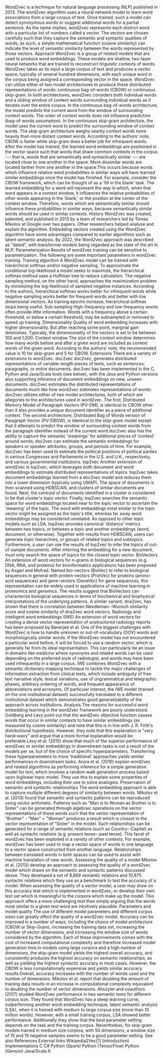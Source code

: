 Word2vec is a technique for natural language processing (NLP) published
in 2013. The word2vec algorithm uses a neural network model to learn
word associations from a large corpus of text. Once trained, such a
model can detect synonymous words or suggest additional words for a
partial sentence. As the name implies, word2vec represents each distinct
word with a particular list of numbers called a vector. The vectors are
chosen carefully such that they capture the semantic and syntactic
qualities of words; as such, a simple mathematical function (cosine
similarity) can indicate the level of semantic similarity between the
words represented by those vectors. Approach Word2vec is a group of
related models that are used to produce word embeddings. These models
are shallow, two-layer neural networks that are trained to reconstruct
linguistic contexts of words. Word2vec takes as its input a large corpus
of text and produces a vector space, typically of several hundred
dimensions, with each unique word in the corpus being assigned a
corresponding vector in the space. Word2vec can utilize either of two
model architectures to produce these distributed representations of
words: continuous bag-of-words (CBOW) or continuous skip-gram. In both
architectures, word2vec considers both individual words and a sliding
window of context words surrounding individual words as it iterates over
the entire corpus. In the continuous bag-of-words architecture, the
model predicts the current word from the window of surrounding context
words. The order of context words does not influence prediction
(bag-of-words assumption). In the continuous skip-gram architecture, the
model uses the current word to predict the surrounding window of context
words. The skip-gram architecture weighs nearby context words more
heavily than more distant context words. According to the authors\'
note, CBOW is faster while skip-gram does a better job for infrequent
words. After the model has trained, the learned word embeddings are
positioned in the vector space such that words that share common
contexts in the corpus --- that is, words that are semantically and
syntactically similar --- are located close to one another in the space.
More dissimilar words are located farther from one another in the
space.This occurs because words which influence relative word
probabilities in similar ways will have learned similar embeddings once
the model has finished. For example, consider the CBOW framework, which
can be thought of as a 'fill in the blank' task. The learned embedding
for a word will represent the way in which, when that word appears in a
context window, it influences the relative probabilities of other words
appearing in the 'blank,' or the position at the center of the context
window. Therefore, words which are semantically similar should influence
these probabilities in similar ways, because semantically similar words
should be used in similar contexts. History Word2vec was created,
patented, and published in 2013 by a team of researchers led by Tomas
Mikolov at Google over two papers. Other researchers helped analyse and
explain the algorithm. Embedding vectors created using the Word2vec
algorithm have some advantages compared to earlier algorithms such as
latent semantic analysis. By 2022, the Word2vec approach was described
as \"dated\", with transformer models being regarded as the state of the
art in NLP. Parameterization Results of word2vec training can be
sensitive to parametrization. The following are some important
parameters in word2vec training. Training algorithm A Word2vec model can
be trained with hierarchical softmax and/or negative sampling. To
approximate the conditional log-likelihood a model seeks to maximize,
the hierarchical softmax method uses a Huffman tree to reduce
calculation. The negative sampling method, on the other hand, approaches
the maximization problem by minimizing the log-likelihood of sampled
negative instances. According to the authors, hierarchical softmax works
better for infrequent words while negative sampling works better for
frequent words and better with low dimensional vectors. As training
epochs increase, hierarchical softmax stops being useful. Sub-sampling
High-frequency and low-frequency words often provide little information.
Words with a frequency above a certain threshold, or below a certain
threshold, may be subsampled or removed to speed up training.
Dimensionality Quality of word embedding increases with higher
dimensionality. But after reaching some point, marginal gain diminishes.
Typically, the dimensionality of the vectors is set to be between 100
and 1,000. Context window The size of the context window determines how
many words before and after a given word are included as context words
of the given word. According to the authors\' note, the recommended
value is 10 for skip-gram and 5 for CBOW. Extensions There are a variety
of extensions to word2vec. doc2vec doc2vec, generates distributed
representations of variable-length pieces of texts, such as sentences,
paragraphs, or entire documents. doc2vec has been implemented in the C,
Python and Java/Scala tools (see below), with the Java and Python
versions also supporting inference of document embeddings on new, unseen
documents. doc2vec estimates the distributed representations of
documents much like how word2vec estimates representations of words:
doc2vec utilizes either of two model architectures, both of which are
allegories to the architectures used in word2vec. The first, Distributed
Memory Model of Paragraph Vectors (PV-DM), is identical to CBOW other
than it also provides a unique document identifier as a piece of
additional context. The second architecture, Distributed Bag of Words
version of Paragraph Vector (PV-DBOW), is identical to the skip-gram
model except that it attempts to predict the window of surrounding
context words from the paragraph identifier instead of the current
word.doc2vec also has the ability to capture the semantic 'meanings' for
additional pieces of 'context' around words; doc2vec can estimate the
semantic embeddings for speakers or speaker attributes, groups, and
periods of time. For example, doc2vec has been used to estimate the
political positions of political parties in various Congresses and
Parliaments in the U.S. and U.K., respectively, and various governmental
institutions. top2vec Another extension of word2vec is top2vec, which
leverages both document and word embeddings to estimate distributed
representations of topics. top2vec takes document embeddings learned
from a doc2vec model and reduces them into a lower dimension (typically
using UMAP). The space of documents is then scanned using HDBSCAN, and
clusters of similar documents are found. Next, the centroid of documents
identified in a cluster is considered to be that cluster\'s topic
vector. Finally, top2vec searches the semantic space for word embeddings
located near to the topic vector to ascertain the \'meaning\' of the
topic. The word with embeddings most similar to the topic vector might
be assigned as the topic\'s title, whereas far away word embeddings may
be considered unrelated. As opposed to other topic models such as LDA,
top2vec provides canonical 'distance' metrics between two topics, or
between a topic and another embeddings (word, document, or otherwise).
Together with results from HDBSCAN, users can generate topic
hierarchies, or groups of related topics and subtopics. Furthermore, a
user can use the results of top2vec to infer the topics of out-of-sample
documents. After inferring the embedding for a new document, must only
search the space of topics for the closest topic vector. BioVectors An
extension of word vectors for n-grams in biological sequences (e.g. DNA,
RNA, and proteins) for bioinformatics applications has been proposed by
Asgari and Mofrad. Named bio-vectors (BioVec) to refer to biological
sequences in general with protein-vectors (ProtVec) for proteins
(amino-acid sequences) and gene-vectors (GeneVec) for gene sequences,
this representation can be widely used in applications of machine
learning in proteomics and genomics. The results suggest that BioVectors
can characterize biological sequences in terms of biochemical and
biophysical interpretations of the underlying patterns. A similar
variant, dna2vec, has shown that there is correlation between
Needleman--Wunsch similarity score and cosine similarity of dna2vec word
vectors. Radiology and intelligent word embeddings (IWE) An extension of
word vectors for creating a dense vector representation of unstructured
radiology reports has been proposed by Banerjee et al. One of the
biggest challenges with Word2vec is how to handle unknown or
out-of-vocabulary (OOV) words and morphologically similar words. If the
Word2vec model has not encountered a particular word before, it will be
forced to use a random vector, which is generally far from its ideal
representation. This can particularly be an issue in domains like
medicine where synonyms and related words can be used depending on the
preferred style of radiologist, and words may have been used
infrequently in a large corpus. IWE combines Word2vec with a semantic
dictionary mapping technique to tackle the major challenges of
information extraction from clinical texts, which include ambiguity of
free text narrative style, lexical variations, use of ungrammatical and
telegraphic phases, arbitrary ordering of words, and frequent appearance
of abbreviations and acronyms. Of particular interest, the IWE model
(trained on the one institutional dataset) successfully translated to a
different institutional dataset which demonstrates good generalizability
of the approach across institutions. Analysis The reasons for successful
word embedding learning in the word2vec framework are poorly understood.
Goldberg and Levy point out that the word2vec objective function causes
words that occur in similar contexts to have similar embeddings (as
measured by cosine similarity) and note that this is in line with J. R.
Firth\'s distributional hypothesis. However, they note that this
explanation is \"very hand-wavy\" and argue that a more formal
explanation would be preferable.Levy et al. (2015) show that much of the
superior performance of word2vec or similar embeddings in downstream
tasks is not a result of the models per se, but of the choice of
specific hyperparameters. Transferring these hyperparameters to more
\'traditional\' approaches yields similar performances in downstream
tasks. Arora et al. (2016) explain word2vec and related algorithms as
performing inference for a simple generative model for text, which
involves a random walk generation process based upon loglinear topic
model. They use this to explain some properties of word embeddings,
including their use to solve analogies. Preservation of semantic and
syntactic relationships The word embedding approach is able to capture
multiple different degrees of similarity between words. Mikolov et al.
(2013) found that semantic and syntactic patterns can be reproduced
using vector arithmetic. Patterns such as \"Man is to Woman as Brother
is to Sister\" can be generated through algebraic operations on the
vector representations of these words such that the vector
representation of \"Brother\" - \"Man\" + \"Woman\" produces a result
which is closest to the vector representation of \"Sister\" in the
model. Such relationships can be generated for a range of semantic
relations (such as Country--Capital) as well as syntactic relations
(e.g. present tense--past tense). This facet of word2vec has been
exploited in a variety of other contexts. For example, word2vec has been
used to map a vector space of words in one language to a vector space
constructed from another language. Relationships between translated
words in both spaces can be used to assist with machine translation of
new words. Assessing the quality of a model Mikolov et al. (2013)
develop an approach to assessing the quality of a word2vec model which
draws on the semantic and syntactic patterns discussed above. They
developed a set of 8,869 semantic relations and 10,675 syntactic
relations which they use as a benchmark to test the accuracy of a model.
When assessing the quality of a vector model, a user may draw on this
accuracy test which is implemented in word2vec, or develop their own
test set which is meaningful to the corpora which make up the model.
This approach offers a more challenging test than simply arguing that
the words most similar to a given test word are intuitively plausible.
Parameters and model quality The use of different model parameters and
different corpus sizes can greatly affect the quality of a word2vec
model. Accuracy can be improved in a number of ways, including the
choice of model architecture (CBOW or Skip-Gram), increasing the
training data set, increasing the number of vector dimensions, and
increasing the window size of words considered by the algorithm. Each of
these improvements comes with the cost of increased computational
complexity and therefore increased model generation time.In models using
large corpora and a high number of dimensions, the skip-gram model
yields the highest overall accuracy, and consistently produces the
highest accuracy on semantic relationships, as well as yielding the
highest syntactic accuracy in most cases. However, the CBOW is less
computationally expensive and yields similar accuracy results.Overall,
accuracy increases with the number of words used and the number of
dimensions. Mikolov et al. report that doubling the amount of training
data results in an increase in computational complexity equivalent to
doubling the number of vector dimensions. Altszyler and coauthors (2017)
studied Word2vec performance in two semantic tests for different corpus
size. They found that Word2vec has a steep learning curve, outperforming
another word-embedding technique, latent semantic analysis (LSA), when
it is trained with medium to large corpus size (more than 10 million
words). However, with a small training corpus, LSA showed better
performance. Additionally they show that the best parameter setting
depends on the task and the training corpus. Nevertheless, for skip-gram
models trained in medium size corpora, with 50 dimensions, a window size
of 15 and 10 negative samples seems to be a good parameter setting. See
also References External links Wikipedia2Vec\[1\] (introduction)
Implementations C C# Python (Spark) Python (TensorFlow) Python (Gensim)
Java/Scala R
